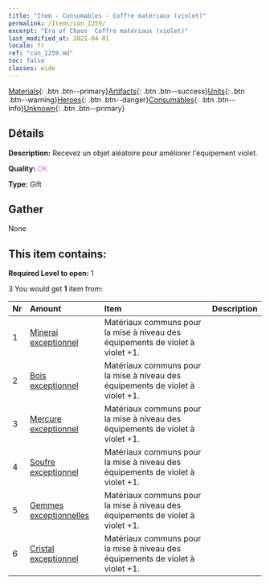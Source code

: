 ```yaml
---
title: "Item - Consumables - Coffre matériaux (violet)"
permalink: /Items/con_1259/
excerpt: "Era of Chaos  Coffre matériaux (violet)"
last_modified_at: 2021-04-01
locale: fr
ref: "con_1259.md"
toc: false
classes: wide
---
```

 [Materials](/fr/Items/){: .btn .btn--primary}[Artifacts](/fr/Items/Artifacts/){: .btn .btn--success}[Units](/fr/Items/Units/){: .btn .btn--warning}[Heroes](/fr/Items/Heroes/){: .btn .btn--danger}[Consumables](/fr/Items/Consumables/){: .btn .btn--info}[Unknown](/fr/Items/Unknown/){: .btn .btn--primary}

## Détails
 **Description:** Recevez un objet aléatoire pour améliorer l'équipement violet.

 **Quality:** <span style="color: #DA70D6">OK</span>

 **Type:** Gift

## Gather

  None

## This item contains:

 **Required Level to open:** 1

 3 You would get **1** item  from:

  | Nr | Amount |     Item    | Description |
  |:---|:-------|:------------|:-----------:|
  | 1 | [Minerai exceptionnel](/fr/Items/mat_33/) | Matériaux communs pour la mise à niveau des équipements de violet à violet +1. | 
  | 2 | [Bois exceptionnel](/fr/Items/mat_34/) | Matériaux communs pour la mise à niveau des équipements de violet à violet +1. | 
  | 3 | [Mercure exceptionnel](/fr/Items/mat_35/) | Matériaux communs pour la mise à niveau des équipements de violet à violet +1. | 
  | 4 | [Soufre exceptionnel](/fr/Items/mat_36/) | Matériaux communs pour la mise à niveau des équipements de violet à violet +1. | 
  | 5 | [Gemmes exceptionnelles](/fr/Items/mat_37/) | Matériaux communs pour la mise à niveau des équipements de violet à violet +1. | 
  | 6 | [Cristal exceptionnel](/fr/Items/mat_38/) | Matériaux communs pour la mise à niveau des équipements de violet à violet +1. | 
